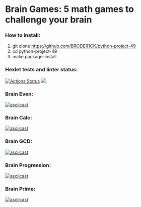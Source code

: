 # Brain Games: 5 math games to challenge your brain

### How to install:
1. git clone https://github.com/BRODER1CK/python-project-49
2. cd python-project-49
3. make package-install

### Hexlet tests and linter status:
[![Actions Status](https://github.com/BRODER1CK/python-project-49/workflows/hexlet-check/badge.svg)](https://github.com/BRODER1CK/python-project-49/actions)
<a href="https://codeclimate.com/github/BRODER1CK/python-project-49/maintainability"><img src="https://api.codeclimate.com/v1/badges/bd45a93e6902729e87b0/maintainability" /></a>

### Brain Even:
[![asciicast](https://asciinema.org/a/iaF3N7iNcolhpQ1y63WvwJWCQ.svg)](https://asciinema.org/a/iaF3N7iNcolhpQ1y63WvwJWCQ)

### Brain Calc: 
[![asciicast](https://asciinema.org/a/zQNFfjhtoQeG8a1KjLa5FYegV.svg)](https://asciinema.org/a/zQNFfjhtoQeG8a1KjLa5FYegV)

### Brain GCD:
[![asciicast](https://asciinema.org/a/BdwjhICTz6BX3ndRSQRfMkvjr.svg)](https://asciinema.org/a/BdwjhICTz6BX3ndRSQRfMkvjr)

### Brain Progression: 
[![asciicast](https://asciinema.org/a/TotqX04zz6myqToxyYZp8x3Jp.svg)](https://asciinema.org/a/TotqX04zz6myqToxyYZp8x3Jp)

### Brain Prime: 
[![asciicast](https://asciinema.org/a/G2gRZQiYZvQbdJh6ARavumLRf.svg)](https://asciinema.org/a/G2gRZQiYZvQbdJh6ARavumLRf)
